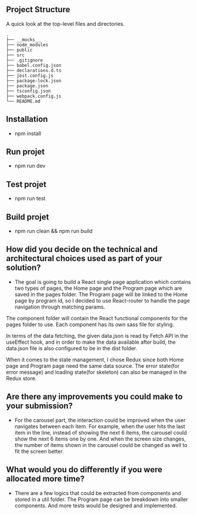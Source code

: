 ## Project Structure

A quick look at the top-level files and directories.

    .
    ├── __mocks__
    ├── node_modules
    ├── public
    ├── src
    ├── .gitignore
    ├── babel.config.json
    ├── declarations.d.ts
    ├── jest.config.js
    ├── package-lock.json
    ├── package.json
    ├── tsconfig.json
    ├── webpack.config.js
    └── README.md

## Installation

- npm install

## Run projet

- npm run dev

## Test projet

- npm run test

## Build projet

- npm run clean && npm run build

## How did you decide on the technical and architectural choices used as part of your solution?

- The goal is going to build a React single page application which contains two types of pages, the Home page and the Program page which are saved in the pages folder. The Program page will be linked to the Home page by program id, so I decided to use React-router to handle the page navigation through matching params.

The component folder will contain the React functional components for the pages folder to use. Each component has its own sass file for styling.

In terms of the data fetching, the given data.json is read by Fetch API in the useEffect hook, and in order to make the data available after build, the data.json file is also configured to be in the dist folder.

When it comes to the state management, I chose Redux since both Home page and Program page need the same data source. The error state(for error message) and loading state(for skeleton) can also be managed in the Redux store.

## Are there any improvements you could make to your submission?

- For the carousel part, the interaction could be improved when the user navigates between each item. For example, when the user hits the last item in the line, instead of showing the next 6 items, the carousel could show the next 6 items one by one. And when the screen size changes, the number of items shown in the carousel could be changed as well to fit the screen better.

## What would you do differently if you were allocated more time?

- There are a few logics that could be extracted from components and stored in a util folder. The Program page can be breakdown into smaller components. And more tests would be designed and implemented.
